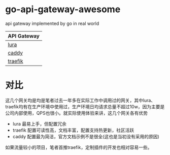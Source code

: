 # go-api-gateway-awesome
api gateway implemented by go in real world

| API Gateway              | 
| -------------------------------       | 
| [lura](/lura)         | 
| [caddy](/caddy)     | 
| [traefik](/traefik)   | 


# 对比
这几个网关均是均是笔者过去一年多在实际工作中调用过的网关，其中lura、traefik均有在生产环境中使用过，生产环境日均请求总量不超过10w，因为主要是公司内部使用，QPS也很小。就实际使用体验来讲，这几个网关各有优势

- lura 最易上手，但配置冗余
- traefik 配置可读性高，文档丰富，配置支持热更新，社区活跃
- caddy 配置最为简洁，官方文档示例不是很全(这也是当初没有采用的原因)

如果流量较小的项目，笔者首推traefik，定制插件的开发也相对容易一些。